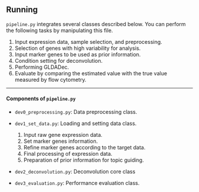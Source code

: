 ## Running

`pipeline.py` integrates several classes described below. You can perform the following tasks by manipulating this file.

1. Input expression data, sample selection, and preprocessing.
2. Selection of genes with high variability for analysis.
3. Input marker genes to be used as prior information.
4. Condition setting for deconvolution.
5. Performing GLDADec.
6. Evaluate by comparing the estimated value with the true value measured by flow cytometry.

***
#### Components of `pipeline.py`
- `dev0_preprocessing.py`: Data preprocessing class.

- `dev1_set_data.py`: Loading and setting data class.
    1. Input raw gene expression data.
    2. Set marker genes information.
    3. Refine marker genes according to the target data.
    4. Final processing of expression data.
    5. Preparation of prior information for topic guiding.
       
- `dev2_deconvolution.py`: Deconvolution core class

- `dev3_evaluation.py`: Performance evaluation class.
